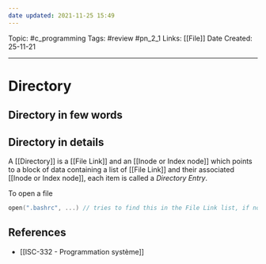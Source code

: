 ```yaml
---
date updated: 2021-11-25 15:49
---
```


Topic: #c_programming
Tags: #review #pn_2_1
Links: [[File]]
Date Created: 25-11-21

---

# Directory

## Directory in few words

## Directory in details

A [[Directory]] is a [[File Link]] and an [[Inode or Index node]] which points to a block of data containing a list of [[File Link]] and their associated [[Inode or Index node]], each item is called a _Directory Entry_.

To open a file

```c
open(".bashrc", ...) // tries to find this in the File Link list, if not found returns an error
```

## References

- [[ISC-332 - Programmation système]]
